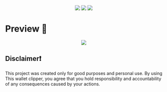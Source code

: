 <br/>

<p align="center">
  <img src="https://img.shields.io/github/forks/kfe3/wallet-clipper?style=flat&label=Forks&color=3bc400">
  <img src="https://img.shields.io/github/stars/kfe3/wallet-clipper?style=flat&label=Stars&color=3bc400">
  <img src="https://img.shields.io/github/repo-size/kfe3/wallet-clipper?label=Size&color=3bc400">
</p>


# Preview 📸
<p align="center">
<img src="https://cdn.nest.rip/uploads/fab2dd9e-e08c-454f-a970-90885abc880d.png"> 
</p>


## Disclaimer❗
This project was created only for good purposes and personal use.
By using This wallet clipper, you agree that you hold responsibility and accountability of any consequences caused by your actions.

